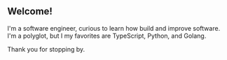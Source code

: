 ## Welcome!

I'm a software engineer, curious to learn how build and improve software.
I'm a polyglot, but I my favorites are TypeScript, Python, and Golang.

Thank you for stopping by.
